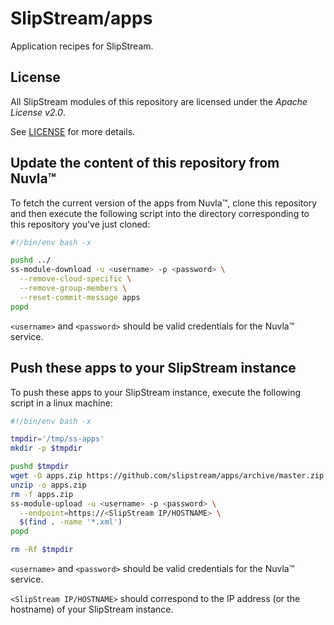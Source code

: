 # SlipStream/apps
Application recipes for SlipStream.

## License
All SlipStream modules of this repository are licensed under the *Apache License v2.0*.

See [LICENSE](LICENSE) for more details.

## Update the content of this repository from Nuvla&trade;
To fetch the current version of the apps from Nuvla&trade;, clone this repository and then execute the following script into the directory corresponding to this repository you've just cloned:
```bash
#!/bin/env bash -x

pushd ../
ss-module-download -u <username> -p <password> \
  --remove-cloud-specific \
  --remove-group-members \
  --reset-commit-message apps
popd
```

`<username>` and `<password>` should be valid credentials for the Nuvla&trade; service.

## Push these apps to your SlipStream instance
To push these apps to your SlipStream instance, execute the following script in a linux machine:
```bash
#!/bin/env bash -x

tmpdir='/tmp/ss-apps'
mkdir -p $tmpdir

pushd $tmpdir
wget -O apps.zip https://github.com/slipstream/apps/archive/master.zip
unzip -o apps.zip
rm -f apps.zip
ss-module-upload -u <username> -p <password> \
  --endpoint=https://<SlipStream IP/HOSTNAME> \
  $(find . -name '*.xml')
popd

rm -Rf $tmpdir
```

`<username>` and `<password>` should be valid credentials for the Nuvla&trade; service.

`<SlipStream IP/HOSTNAME>` should correspond to the IP address (or the hostname) of your SlipStream instance.
